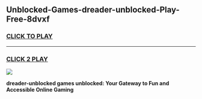 
## Unblocked-Games-dreader-unblocked-Play-Free-8dvxf
<h3>
<a href="https://premium76.site?title=dreader-unblocked&ref=18A1">CLICK TO PLAY</a></h3>
<hr>

<h3>
<a href="https://premium76.site?title=dreader-unblocked&ref=18A1">CLICK 2 PLAY</a>
  
</h3>

<a href="https://premium76.site?title=dreader-unblocked&ref=18A1"><img src="https://clearcache.store/games.png"></a>


**dreader-unblocked games unblocked: Your Gateway to Fun and Accessible Online Gaming**
